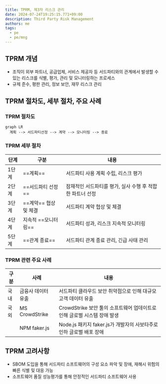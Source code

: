 ```yaml
---
title: TPRM, 제3자 리스크 관리
date: 2024-07-24T19:25:15.771+09:00
description: Third Party Risk Management
authors: me
tags:
  - pe
  - pe/mng 
---
```



## TPRM 개념

- 조직이 외부 파트너, 공급업체, 서비스 제공자 등 서드파티와의 관계에서 발생할 수 있는 리스크를 식별, 평가, 관리 및 모니터링하는 프로세스
- 규제 준수, 평판 관리, 정보 보안, 재무 리스크 관리

## TPRM 절차도, 세부 절차, 주요 사례

### TPRM 절차도

```mermaid
graph LR
  계획 --> 서드파티선정 --> 계약 --> 모니터링 --> 종료
```

### TPRM 세부 절차

| 단계 | 구분 | 내용 |
|---|---|---|
| 1단계 | ==계획== | 서드파티 사용 계획 수립, 리스크 평가 |
| 2단계 | ==서드파티 선정== | 잠재적인 서드파티를 평가, 실사 수행 후 적합한 파트너 선정 |
| 3단계 | ==계약== 협상 및 체결 | 서드파티 계약 협상 및 체결 |
| 4단계 | 지속적 ==모니터링== | 서드파티 성과, 리스크 지속적 모니터링 |
| 5단계 | ==관계 종료== | 서드파티 관계 종료 관리, 긴급 사태 관리 |

### TPRM 관련 주요 사례

| 구분 | 사례 | 내용 |
|---|---|---|
| 국내 | 금융사 데이터 유출 | 서드파티 클라우드 보안 취약점으로 인해 대규모 고객 데이터 유출 |
| 국외 | MS CrowdStrike | CrowdStrike 보안 툴의 소프트웨어 업데이트로 인해 글로벌 시스템 장애 발생 |
| | NPM faker.js | Node.js 패키지 faker.js가 개발자의 사보타주로 인하 글로벌 배포 장애 |

## TPRM 고려사항

- SBOM 도입을 통해 서드파티 소프트웨어의 구성 요소  파악 및 장애, 재해시 위험의 빠른 식별 및 대응 가능
- 소프트웨어 품질 성능평가를 통해 안정적인 서드파티 소프트웨어 사용
